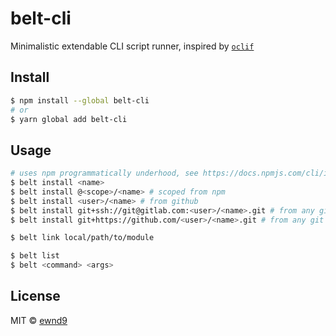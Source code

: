 # belt-cli

Minimalistic extendable CLI script runner, inspired by [`oclif`](https://github.com/oclif/oclif)

## Install

```sh
$ npm install --global belt-cli
# or
$ yarn global add belt-cli
```

## Usage

```sh
# uses npm programmatically underhood, see https://docs.npmjs.com/cli/install
$ belt install <name>
$ belt install @<scope>/<name> # scoped from npm
$ belt install <user>/<name> # from github
$ belt install git+ssh://git@gitlab.com:<user>/<name>.git # from any git repo by ssh
$ belt install git+https://github.com/<user>/<name>.git # from any git repo by https

$ belt link local/path/to/module

$ belt list
$ belt <command> <args>
```

## License

MIT © [ewnd9](http://ewnd9.com)
